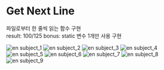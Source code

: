 # Get Next Line
파일로부터 한 줄씩 읽는 함수 구현\
result: 100/125
bonus: static 변수 1개만 사용 구현

![en subject_1](https://user-images.githubusercontent.com/70087750/180590859-60687740-b69c-4285-9263-252cf325dede.jpg)
![en subject_2](https://user-images.githubusercontent.com/70087750/180590863-c759d8ef-a891-468a-a1b4-64f18208142e.jpg)
![en subject_3](https://user-images.githubusercontent.com/70087750/180590864-4855d0c2-f035-43cd-9604-01a6385701cb.jpg)
![en subject_4](https://user-images.githubusercontent.com/70087750/180590865-72b8a0c8-6953-4b9e-808d-a8b93a5fe730.jpg)
![en subject_5](https://user-images.githubusercontent.com/70087750/180590867-4acee93f-1309-4d68-971e-9b08bab081ce.jpg)
![en subject_6](https://user-images.githubusercontent.com/70087750/180590869-4818ed2b-8e37-4ea6-a78d-77370bbfa6f0.jpg)
![en subject_7](https://user-images.githubusercontent.com/70087750/180590871-5bdf6952-fd96-4eec-adae-3c4d093a0bf6.jpg)
![en subject_8](https://user-images.githubusercontent.com/70087750/180590874-1289401c-3496-4bd2-8fe3-81b49fcf6c65.jpg)
![en subject_9](https://user-images.githubusercontent.com/70087750/180590875-62945abc-c8bf-4d9e-a25f-ba17aa46510d.jpg)
